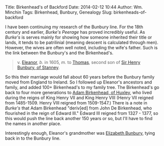 Title: Birkenhead's of Backford
Date: 2014-02-12 10:44
Author: Wm. Minchin
Tags: Birkenhead, Bunbury, Genealogy
Slug: birkenheads-of-backford

I have been continuing my research of the Bunbury line. For the 18th
century and earlier, *Burke's Peerage* has proved incredibly useful. As
*Burke's* is serves mainly for showing how someone inherited their title
or lands, it tends to be patrilinial (meaning descent is calculated
through men). However, the wives are often well noted, including the
wife's father. Such is the link between the Bunbury's and the
Birkenhead's.

> v. [Eleanor](http://minchin.ca/genealogy/profile-I9874.html), *b.* in
> 1605, *m.* to [Thomas](http://minchin.ca/genealogy/profile-I2155.html),
> second son of [Sir Henry Bunbury, of
> Stanney](http://minchin.ca/genealogy/profile-I2156.html).

So this their marriage would fall about 60 years before the Bunbury
family moved from England to Ireland. So I followed up Eleanor's
ancestors and family, and added 100+ Birkenhead's to my family tree. The
Birkenhead's go back to four more generations to [Adam Birkenhead, of
Huxley](http://minchin.ca/genealogy/profile-I10122.html), who lived
during the reigns of King Henry VII and King Henry VIII (Henry VII
reigned from 1485-1509. Henry VIII reigned from 1509-1547.) There is a
note in *Burke's* that Adam Birkenhead "deriv[ed] from John De
Birkenhead, who flourished in the reign of Edward III." Edward III
reigned from 1327 - 1377, so this would push the line back another 150
years or so, but I'll have to find the names in another place.

Interestingly enough, Eleanor's grandmother was [Elizabeth
Bunbury](http://minchin.ca/genealogy/profile-I9867.html), tying back in
to the Bunbury line.
